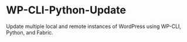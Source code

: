 WP-CLI-Python-Update
====================

Update multiple local and remote instances of WordPress using WP-CLI, Python, and Fabric.
